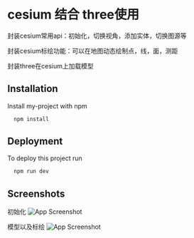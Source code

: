 
# cesium 结合 three使用

封装cesium常用api：初始化，切换视角，添加实体，切换图源等

封装cesium标绘功能：可以在地图动态绘制点，线，面，测距

封装three在cesium上加载模型





## Installation

Install my-project with npm

```bash
  npm install 
```
    
## Deployment

To deploy this project run

```bash
  npm run dev
```


## Screenshots
初始化
![App Screenshot](https://xunjian-1258290170.cos.ap-guangzhou.myqcloud.com/%E6%B1%87%E8%81%9A%E5%B9%B3%E5%8F%B0/%E5%B9%B3%E5%8F%B0%E6%88%AA%E5%9B%BE/CT.png)

模型以及标绘
![App Screenshot](https://xunjian-1258290170.cos.ap-guangzhou.myqcloud.com/%E6%B1%87%E8%81%9A%E5%B9%B3%E5%8F%B0/%E5%B9%B3%E5%8F%B0%E6%88%AA%E5%9B%BE/CT2.png)


